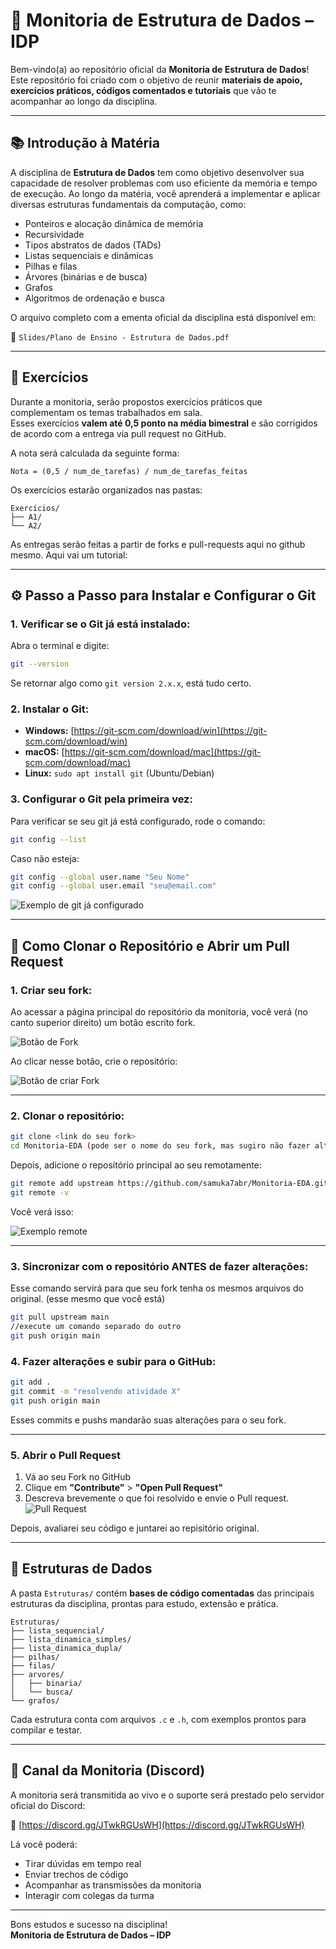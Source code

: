 
# 🧠 Monitoria de Estrutura de Dados – IDP

Bem-vindo(a) ao repositório oficial da **Monitoria de Estrutura de Dados**!  
Este repositório foi criado com o objetivo de reunir **materiais de apoio, exercícios práticos, códigos comentados e tutoriais** que vão te acompanhar ao longo da disciplina.

---

## 📚 Introdução à Matéria

A disciplina de **Estrutura de Dados** tem como objetivo desenvolver sua capacidade de resolver problemas com uso eficiente da memória e tempo de execução. Ao longo da matéria, você aprenderá a implementar e aplicar diversas estruturas fundamentais da computação, como:

- Ponteiros e alocação dinâmica de memória
- Recursividade
- Tipos abstratos de dados (TADs)
- Listas sequenciais e dinâmicas
- Pilhas e filas
- Árvores (binárias e de busca)
- Grafos
- Algoritmos de ordenação e busca

O arquivo completo com a ementa oficial da disciplina está disponível em:

📄 `Slides/Plano de Ensino - Estrutura de Dados.pdf`

---

## 📝 Exercícios

Durante a monitoria, serão propostos exercícios práticos que complementam os temas trabalhados em sala.  
Esses exercícios **valem até 0,5 ponto na média bimestral** e são corrigidos de acordo com a entrega via pull request no GitHub.

A nota será calculada da seguinte forma:

```
Nota = (0,5 / num_de_tarefas) / num_de_tarefas_feitas
```

Os exercícios estarão organizados nas pastas:

```
Exercícios/
├── A1/
└── A2/
```
As entregas serão feitas a partir de forks e pull-requests aqui no github mesmo. Aqui vai um tutorial:

---

## ⚙️ Passo a Passo para Instalar e Configurar o Git

### 1. Verificar se o Git já está instalado:

Abra o terminal e digite:

```bash
git --version
```

Se retornar algo como `git version 2.x.x`, está tudo certo.

### 2. Instalar o Git:

- **Windows:** [https://git-scm.com/download/win](https://git-scm.com/download/win)
- **macOS:** [https://git-scm.com/download/mac](https://git-scm.com/download/mac)
- **Linux:** `sudo apt install git` (Ubuntu/Debian)

### 3. Configurar o Git pela primeira vez:

Para verificar se seu git já está configurado, rode o comando: 

```bash
git config --list
```

Caso não esteja:

```bash
git config --global user.name "Seu Nome"
git config --global user.email "seu@email.com"
```

![Exemplo de git já configurado](assets/git-config.png)


---

## 🧭 Como Clonar o Repositório e Abrir um Pull Request

### 1. Criar seu fork:
Ao acessar a página principal do repositório da monitoria, você verá (no canto superior direito) um botão escrito fork.

![Botão de Fork](assets/fork-ex.jpeg)

Ao clicar nesse botão, crie o repositório:

![Botão de criar Fork](assets/fork-seta.jpeg)

---

### 2. Clonar o repositório:

```bash
git clone <link do seu fork>
cd Monitoria-EDA (pode ser o nome do seu fork, mas sugiro não fazer alteração.)
```

Depois, adicione o repositório principal ao seu remotamente:
```bash
git remote add upstream https://github.com/samuka7abr/Monitoria-EDA.git
git remote -v
```
Você verá isso:

![Exemplo remote](assets/ex.png)

---

### 3. Sincronizar com o repositório ANTES de fazer alterações:

Esse comando servirá para que seu fork tenha os mesmos arquivos do original. (esse mesmo que você está)
```bash
git pull upstream main
//execute um comando separado do outro
git push origin main
```

### 4. Fazer alterações e subir para o GitHub:

```bash
git add .
git commit -m "resolvendo atividade X"
git push origin main
```

Esses commits e pushs mandarão suas alterações para o seu fork.

---

### 5. Abrir o Pull Request

1. Vá ao seu Fork no GitHub
2. Clique em **"Contribute"** > **"Open Pull Request"**
3. Descreva brevemente o que foi resolvido e envie o Pull request.
![Pull Request](assets/pr.png)

Depois, avaliarei seu código e juntarei ao repisitório original.

---

## 📂 Estruturas de Dados

A pasta `Estruturas/` contém **bases de código comentadas** das principais estruturas da disciplina, prontas para estudo, extensão e prática.

```
Estruturas/
├── lista_sequencial/
├── lista_dinamica_simples/
├── lista_dinamica_dupla/
├── pilhas/
├── filas/
├── arvores/
│   ├── binaria/
│   └── busca/
└── grafos/
```

Cada estrutura conta com arquivos `.c` e `.h`, com exemplos prontos para compilar e testar.

---

## 🧵 Canal da Monitoria (Discord)

A monitoria será transmitida ao vivo e o suporte será prestado pelo servidor oficial do Discord:

🔗 [https://discord.gg/JTwkRGUsWH](https://discord.gg/JTwkRGUsWH)

Lá você poderá:
- Tirar dúvidas em tempo real
- Enviar trechos de código
- Acompanhar as transmissões da monitoria
- Interagir com colegas da turma

---

Bons estudos e sucesso na disciplina!  
**Monitoria de Estrutura de Dados – IDP**